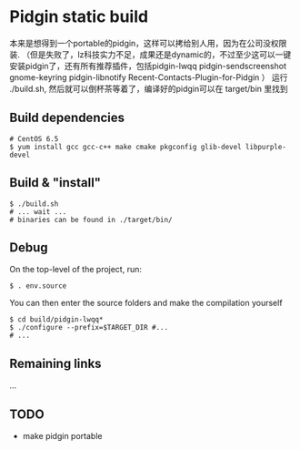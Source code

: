 Pidgin static build
===================

本来是想得到一个portable的pidgin，这样可以拷给别人用，因为在公司没权限装.
（但是失败了，lz科技实力不足，成果还是dynamic的，不过至少这可以一键安装pidgin了，还有所有推荐插件，包括pidgin-lwqq pidgin-sendscreenshot gnome-keyring pidgin-libnotify Recent-Contacts-Plugin-for-Pidgin ）
运行 ./build.sh, 然后就可以倒杯茶等着了，编译好的pidgin可以在 target/bin 里找到

Build dependencies
------------------

    # CentOS 6.5
    $ yum install gcc gcc-c++ make cmake pkgconfig glib-devel libpurple-devel

Build & "install"
-----------------

    $ ./build.sh
    # ... wait ...
    # binaries can be found in ./target/bin/


Debug
-----

On the top-level of the project, run:

	$ . env.source
	
You can then enter the source folders and make the compilation yourself

	$ cd build/pidgin-lwqq*
	$ ./configure --prefix=$TARGET_DIR #...
	# ...

Remaining links
---------------

...

TODO
----

 * make pidgin portable
 
